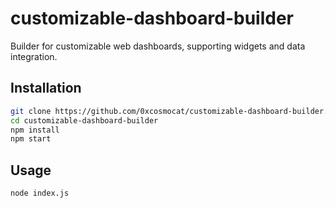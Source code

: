# customizable-dashboard-builder

Builder for customizable web dashboards, supporting widgets and data integration.

## Installation

```bash
git clone https://github.com/0xcosmocat/customizable-dashboard-builder.git
cd customizable-dashboard-builder
npm install
npm start
```

## Usage
```bash
node index.js
```
